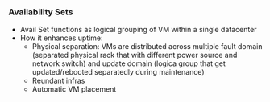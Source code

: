 ### Availability Sets
- Avail Set functions as logical grouping of VM within a single datacenter
- How it enhances uptime:
	- Physical separation: VMs are distributed across multiple fault domain (separated physical rack that with different power source and network switch) and update domain (logica group that get updated/rebooted separatedly during maintenance)
	- Reundant infras
	- Automatic VM placement